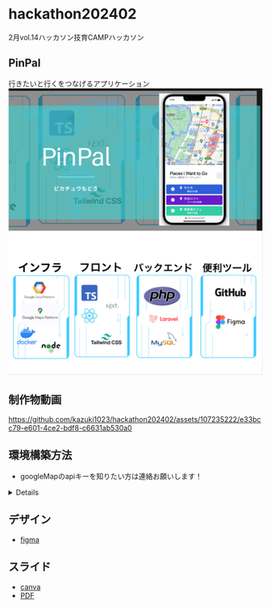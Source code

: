 # hackathon202402
2月vol.14ハッカソン技育CAMPハッカソン

## PinPal
行きたいと行くをつなげるアプリケーション
![写真](./docs/スクリーンショット%202024-02-12%2015.33.40.png)
![仕様技術](./docs/スクリーンショット%202024-02-12%2015.39.17.png)



## 制作物動画
https://github.com/kazuki1023/hackathon202402/assets/107235222/e33bcc79-e601-4ce2-bdf8-c6631ab530a0




## 環境構築方法
- googleMapのapiキーを知りたい方は連絡お願いします！

<details>

### バックエンド
1. バックエンドのディレクトリに移動
```
cd backend
```
2. build、する
```
docker compose build && docker compose up -d
```
3. appコンテナに入る
```
docker compose exec app sh
```
4. .env.exampleをコピーして.envを作成してdbのところを変更
```
DB_CONNECTION=mysql
DB_HOST=mysql
DB_PORT=3306
DB_DATABASE=website
DB_USERNAME=posse
DB_PASSWORD=password
```
5. 必要なパッケージをインストール
```
composer install
```
6. キーを生成
```
php artisan key:generate
```
7. マイグレーションを実行
```
php artisan migrate:fresh --seed
```

### フロントエンド
1. フロントエンドのディレクトリに移動
```
cd front
```
2. 必要なパッケージをインストール
```
npm install
```
3. 開発サーバーを立ち上げる
```
npm run dev
```

</details>

## デザイン
- [figma](https://www.figma.com/file/k5An6WTa440os5XaAhkPSj/hackathon202402?type=design&node-id=20%3A512&mode=design&t=uKaq0Ptz6vWddtVr-1)

## スライド
- [canva](https://www.canva.com/design/DAF8dWVXeak/D2029S_YrV3HtDB5Sth0kg/edit?utm_content=DAF8dWVXeak&utm_campaign=designshare&utm_medium=link2&utm_source=sharebutton)
- [PDF](./docs/PinPal.pdf)
